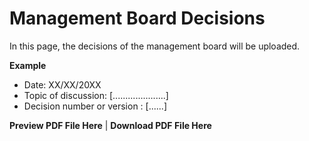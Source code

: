 # Management Board Decisions 


In this page, the decisions of the management board will be uploaded.


**Example**

- Date: XX/XX/20XX
- Topic of discussion: [.....................]
- Decision number or version : [......]

  
**Preview PDF File Here** | **Download PDF File Here**

